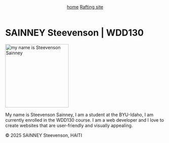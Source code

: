 <!DOCTYPE html>
<html lang="en">
<head>
    <meta charset="UTF-8">
    <meta name="viewport" content="width=device-width, initial-scale=1.0">
    <title>SAINNEY Steevenson | WDD130 </title>
    </head>
<body>
    <header>
     <nav>
    <a href="#">home</a>
    <a href="WWR/">Rafting site </a>
 </nav>
 </header>
    <main>
    <h1> SAINNEY Steevenson | WDD130 </h1>
    <img src="Images/20250706_151143.jpg" alt="my name is Steevenson Sainney" width="200" height="200">
    <p>My name is Steevenson Sainney, I am a student at the BYU-Idaho, I am currently enrolled in the WDD130 course. I am a web developer and I love to create websites that are user-friendly and visually appealing.</p>
    <p>© 2025 SAINNEY Steevenson, HAITI </p>
    </main>
      </footer>
</body>
</html>

